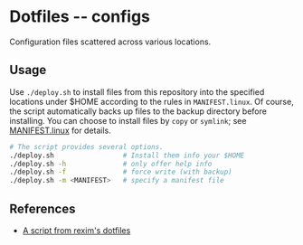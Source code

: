 # Dotfiles -- configs

Configuration files scattered across various locations.

## Usage

Use `./deploy.sh` to install files from this repository into the specified locations under $HOME according to the rules in `MANIFEST.linux`.
Of course, the script automatically backs up files to the backup directory before installing.
You can choose to install files by `copy` or `symlink`; see [MANIFEST.linux](./MANIFEST.linux) for details.

```sh
# The script provides several options.
./deploy.sh                 # Install them info your $HOME
./deploy.sh -h              # only offer help info
./deploy.sh -f              # force write (with backup)
./deploy.sh -m <MANIFEST>   # specify a manifest file
```

## References

- [A script from rexim's dotfiles](https://github.com/rexim/dotfiles/blob/master/deploy.sh)
